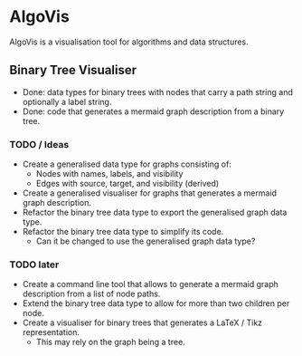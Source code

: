 # AlgoVis

AlgoVis is a visualisation tool for algorithms and data structures.

## Binary Tree Visualiser

* Done: data types for binary trees with nodes that carry a path string and optionally a label string.
* Done: code that generates a mermaid graph description from a binary tree.

### TODO / Ideas

* Create a generalised data type for graphs consisting of:
  * Nodes with names, labels, and visibility
  * Edges with source, target, and visibility (derived)
* Create a generalised visualiser for graphs that generates a mermaid graph description.
* Refactor the binary tree data type to export the generalised graph data type.
* Refactor the binary tree data type to simplify its code.
  * Can it be changed to use the generalised graph data type?

### TODO later

* Create a command line tool that allows to generate a mermaid graph description from a list of node paths.
* Extend the binary tree data type to allow for more than two children per node.
* Create a visualiser for binary trees that generates a LaTeX / Tikz representation.
  * This may rely on the graph being a tree.
